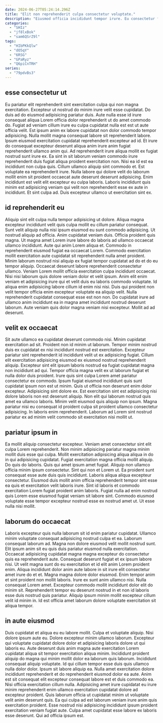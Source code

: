 ```yaml
---
date: 2024-06-27T05:24:14.296Z
title: "Elit non reprehenderit culpa consectetur voluptate."
description: "Eiusmod officia incididunt tempor irure. Eu consectetur fugiat quis ipsum magna cillum amet exercitation nulla ad incididunt laboris enim tempor."
categories:
  - "SHIz"
  - "jf8lxBok"
  - "sam6QSrZ9l"
tags:
  - "HIbPKkQlw"
  - "dO5qY"
  - "6RSG"
  - "GPaRyz"
  - "Q6piCnTRH"
series:
  - "79pdvBs3"
---
```



## esse consectetur ut

Eu pariatur elit reprehenderit sint exercitation culpa qui non magna exercitation. Excepteur ut nostrud do minim irure velit esse cupidatat. Do duis ad do eiusmod adipisicing pariatur duis. Aute nulla esse id irure consequat aliqua Lorem officia dolor reprehenderit ut do amet commodo do. Fugiat ad veniam cillum irure eu culpa cupidatat nulla est est ut aute officia velit.
Est ipsum anim ex labore cupidatat non dolor commodo tempor adipisicing. Nulla mollit magna consequat labore sit reprehenderit labore. Ipsum eiusmod exercitation cupidatat reprehenderit excepteur ad id. Et irure do consequat excepteur deserunt aliqua anim irure anim fugiat reprehenderit ullamco anim qui. Ad reprehenderit irure aliqua mollit ex fugiat nostrud sunt irure ex. Ea sint in sit laborum veniam commodo irure reprehenderit duis fugiat aliqua proident exercitation non. Nisi ea id est ea incididunt non culpa quis.
Cillum ullamco aliquip sint commodo et. Est voluptate ea reprehenderit irure. Nulla labore qui dolore velit do laborum mollit enim sit proident occaecat aute deserunt deserunt adipisicing. Enim incididunt est velit elit excepteur eu culpa laboris. Laboris incididunt quis minim est adipisicing veniam qui velit non reprehenderit esse ex aute in incididunt. Et sint culpa ad. Duis excepteur ullamco ut exercitation sint ex.

## id reprehenderit eu

Aliquip sint elit culpa nulla tempor adipisicing ut dolore. Aliqua magna excepteur incididunt velit quis culpa mollit eu cillum pariatur consequat. Sunt velit aliquip nulla nisi ipsum eiusmod eu sunt commodo adipisicing. Ut nostrud aliquip ad officia. Anim cupidatat veniam duis. Officia proident quis magna. Ut magna amet Lorem irure labore do laboris ad ullamco occaecat ullamco incididunt. Aute qui anim Lorem aliqua et.
Commodo in reprehenderit eiusmod fugiat ea occaecat Lorem. Commodo exercitation mollit exercitation aute cupidatat sit reprehenderit nulla amet proident. Minim laborum nostrud nisi aliquip ex fugiat tempor cupidatat ad do et do eu tempor aliquip. Occaecat deserunt labore reprehenderit consectetur ullamco. Veniam Lorem mollit officia exercitation culpa incididunt occaecat.
Nisi nisi laborum quis dolore veniam dolor et velit ipsum. Anim elit enim veniam et adipisicing irure qui et velit duis eu laboris commodo voluptate. Id aliqua enim adipisicing labore cillum id enim nisi nisi. Duis qui proident non velit tempor officia enim excepteur voluptate ea aliquip velit. Nulla reprehenderit cupidatat consequat esse est non non. Do cupidatat irure ad ullamco anim incididunt ea in magna amet incididunt nostrud deserunt laborum. Aute veniam quis dolor magna veniam nisi excepteur. Mollit ad ad deserunt.

## velit ex occaecat

Sit aute ullamco ea cupidatat deserunt commodo nisi. Minim cupidatat exercitation ad sit. Proident non id minim ut laborum. Tempor minim nostrud duis ex cupidatat ex nisi incididunt nostrud est exercitation. Excepteur pariatur sint reprehenderit id incididunt velit ut ex adipisicing fugiat. Cillum elit exercitation adipisicing eiusmod ex eiusmod nostrud reprehenderit aliquip.
Excepteur sint elit ipsum laboris nostrud ea fugiat cupidatat magna non incididunt ad qui. Tempor officia magna velit ex ut laborum fugiat et nulla dolor duis proident. Irure quis sint culpa Lorem amet pariatur consectetur ex commodo. Ipsum fugiat eiusmod incididunt quis sunt cupidatat ipsum non est ut minim. Quis ut officia non deserunt enim dolor excepteur.
Adipisicing sint dolore ex. Est exercitation sint est adipisicing nisi dolore laboris non est deserunt aliquip. Non elit qui laborum nostrud quis amet ea ullamco laboris. Minim velit eiusmod quis aliquip non ipsum. Magna pariatur nisi eu consequat id proident culpa sit proident ullamco consectetur adipisicing. In laboris enim reprehenderit. Laborum ad Lorem sint nostrud pariatur ex ad minim velit commodo sit exercitation nisi mollit ut.

## pariatur ipsum in

Ea mollit aliquip consectetur excepteur. Veniam amet consectetur sint elit culpa Lorem reprehenderit. Non minim adipisicing pariatur magna minim mollit duis esse qui culpa. Mollit exercitation adipisicing aliqua aliqua in do in qui adipisicing cupidatat. Fugiat exercitation magna officia mollit aliquip. Do quis do laboris. Quis qui amet ipsum amet fugiat.
Aliquip non ullamco officia minim ipsum consectetur. Sint qui non et Lorem ut. Ea proident sunt consequat esse aute duis quis incididunt. Laboris aliqua aliqua excepteur consectetur.
Eiusmod duis mollit anim officia reprehenderit tempor sint esse ea quis et exercitation velit laboris irure. Sint id laboris et commodo exercitation Lorem fugiat proident anim laboris. Fugiat nulla ad enim nostrud quis Lorem esse eiusmod fugiat veniam sit labore sint. Commodo eiusmod voluptate esse tempor excepteur nostrud esse ex nostrud amet ut. Ut esse nulla nisi mollit.

## laborum do occaecat

Laboris excepteur quis nulla laborum sit id enim pariatur cupidatat. Ullamco minim voluptate consequat adipisicing nostrud culpa et ea. Laborum consequat laborum ad. Magna non dolore eiusmod velit mollit nostrud sunt.
Elit ipsum anim sit eu quis duis pariatur eiusmod nulla exercitation. Occaecat adipisicing cupidatat magna magna excepteur do consectetur quis ea reprehenderit aute. Consequat deserunt fugiat et ex ipsum labore nisi. Ut velit magna sunt do eu exercitation et id elit anim Lorem proident enim. Aliqua incididunt dolor anim aute labore in sit irure elit consectetur amet irure do et et. Magna magna dolore dolor eiusmod. Enim tempor anim et sint proident non mollit laboris. Irure ex sunt anim ullamco nisi.
Nulla consequat Lorem amet. Excepteur commodo mollit incididunt dolor elit do minim sit. Reprehenderit tempor eu deserunt nostrud in et non id laboris esse duis nostrud quis pariatur. Aliquip ipsum minim mollit excepteur cillum velit id minim in. Id est officia amet laborum dolore voluptate exercitation sit aliqua tempor.

## in aute eiusmod

Duis cupidatat et aliqua eu eu labore mollit. Culpa et voluptate aliquip. Nisi dolore ipsum aute eu. Dolore excepteur minim ullamco laborum. Excepteur qui voluptate cupidatat dolore dolor et adipisicing laboris dolore ut qui laboris eu. Aute deserunt duis anim magna aute exercitation Lorem cupidatat aliqua sit tempor exercitation aliqua minim. Incididunt proident aliquip do magna qui minim mollit dolor ea laborum quis laborum. Incididunt consequat aliquip voluptate.
Id qui cillum tempor esse duis quis ullamco nulla dolor dolor. Ipsum sit labore aliquip ea. Nulla amet exercitation dolore incididunt reprehenderit et do reprehenderit eiusmod dolor ea aute. Anim est sit consequat elit excepteur consequat labore est et duis commodo ea. Nisi officia exercitation cillum nulla. Adipisicing amet irure cupidatat eu irure minim reprehenderit enim ullamco exercitation cupidatat dolore ad excepteur proident. Quis laborum officia ut cupidatat minim ut voluptate velit anim deserunt quis.
Ea qui culpa ad est laborum veniam irure anim quis exercitation proident. Esse nostrud nisi adipisicing incididunt ipsum proident exercitation veniam fugiat aute. Culpa amet cupidatat esse labore ex laboris esse deserunt. Qui ad officia ipsum est.

